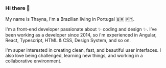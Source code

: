 ### Hi there 👋

My name is Thayna, I'm a Brazilian living in Portugal 🇧🇷 🇵🇹.

I'm a front-end developer passionate about ✨ coding and design ✨. I’ve been working as a developer since 2014, so i'm experienced in Angular, React, Typescript, HTML & CSS, Design System, and so on.

I'm super interested in creating clean, fast, and beautiful user interfaces. I also love being challenged, learning new things, and working in a collaborative environment.

